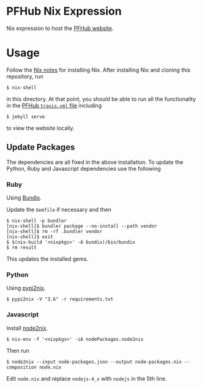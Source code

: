 # PFHub Nix Expression

Nix expression to host the [PFHub website](https://github.com/usnistgov/pfhub).

# Usage

Follow the [Nix notes](../NIX-NOTES.md) for installing Nix. After
installing Nix and cloning this repository, run

    $ nix-shell

in this directory. At that point, you should be able to run all the
functionality in the [PFHub `travis.yml`
file](https://github.com/usnistgov/pfhub/blob/master/.travis.yml)
including

    $ jekyll serve

to view the website locally.

## Update Packages

The dependencies are all fixed in the above installation. To update
the Python, Ruby and Javascript dependencies use the following

### Ruby

Using [Bundix](https://github.com/manveru/bundix).

Update the `Gemfile` if necessary and then

    $ nix-shell -p bundler
    [nix-shell]$ bundler package --no-install --path vendor
    [nix-shell]$ rm -rf .bundler vendor
    [nix-shell]$ exit
    $ $(nix-build '<nixpkgs>' -A bundix)/bin/bundix
    $ rm result

This updates the installed gems.

### Python

Using [pypi2nix](https://github.com/garbas/pypi2nix).

    $ pypi2nix -V "3.6" -r requirements.txt

### Javascript

Install [node2nix](https://github.com/svanderburg/node2nix).

    $ nix-env -f '<nixpkgs>' -iA nodePackages.node2nix

Then run

    $ node2nix --input node-packages.json --output node-packages.nix --composition node.nix

Edit `node.nix` and replace `nodejs-4_x` with `nodejs` in the 5th
line.
